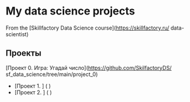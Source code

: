 # My data science projects
From the [Skillfactory Data Science course](https://skillfactory.ru/ data-scientist)

## Проекты
[Проект 0. Игра: Угадай число](https://github.com/SkilfactoryDS/ sf_data_science/tree/main/project_0)
* [Проект 1. 	] (	)
* [Проект 2. 	] (	)

